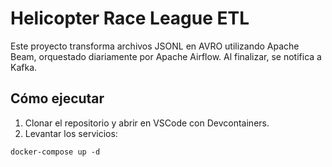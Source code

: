 # Helicopter Race League ETL

Este proyecto transforma archivos JSONL en AVRO utilizando Apache Beam, orquestado diariamente por Apache Airflow. Al finalizar, se notifica a Kafka.

## Cómo ejecutar

1. Clonar el repositorio y abrir en VSCode con Devcontainers.
2. Levantar los servicios:

```
docker-compose up -d
```